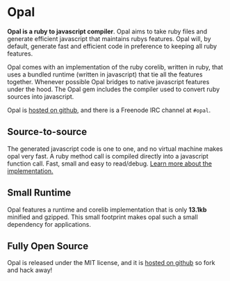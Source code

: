 <div class="hero-unit">
  <h1 class="main-title">Opal</h1>
  <p><strong>Opal is a ruby to javascript compiler</strong>. 
    Opal aims to take ruby files
and generate efficient javascript that maintains rubys features. Opal
will, by default, generate fast and efficient code in preference to
keeping all ruby features.
  </p>
  
  <p>
  Opal comes with an implementation of the ruby corelib, written in ruby,
  that uses a bundled runtime (written in javascript) that tie all the
  features together. Whenever possible Opal bridges to native javascript
  features under the hood. The Opal gem includes the compiler used to
  convert ruby sources into javascript.
  </p>

  <p>
    Opal is <a href="http://github.com/adambeynon/opal">hosted on github</a>,
    and there is a Freenode IRC channel at <code>#opal</code>.
</div>

<div class="row-fluid">
  <div class="span4">
    <h2>Source-to-source</h2>
    <p>
      The generated javascript code is one to one, and no virtual machine
      makes opal very fast. A ruby method call is compiled directly into a
      javascript function call. Fast, small and easy to read/debug.
      <a href="/implementation">Learn more about the implementation.</a>
    </p>
  </div>

  <div class="span4">
    <h2>Small Runtime</h2>
    <p>
      Opal features a runtime and corelib implementation that is only
      <strong>13.1kb</strong> minified and gzipped. This small footprint
      makes opal such a small dependency for applications.
    </p>
  </div>

  <div class="span4">
    <h2>Fully Open Source</h2>
    <p>
      Opal is released under the MIT license, and it is <a href="http://github.com/adambeynon/opal">
      hosted on github</a> so fork and hack away!
    </p>
  </div>
</div>